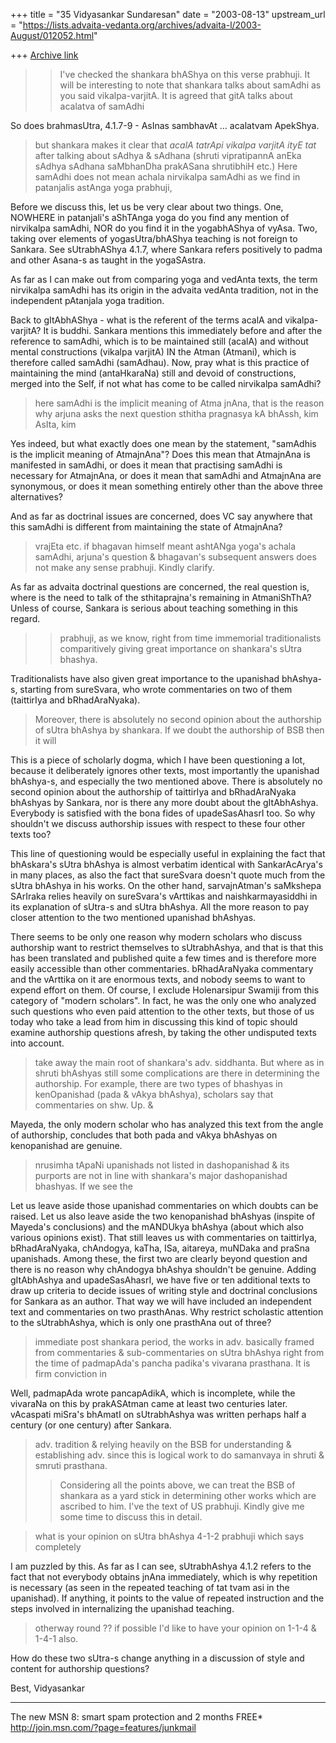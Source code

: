 +++
title = "35 Vidyasankar Sundaresan"
date = "2003-08-13"
upstream_url = "https://lists.advaita-vedanta.org/archives/advaita-l/2003-August/012052.html"

+++
[Archive link](https://lists.advaita-vedanta.org/archives/advaita-l/2003-August/012052.html)


> >  I've checked the shankara bhAShya on this verse prabhuji.  It will be
>interesting to note that shankara talks about samAdhi as you said
>vikalpa-varjitA.  It is agreed that gitA talks about acalatva of samAdhi

So does brahmasUtra, 4.1.7-9 - AsInas sambhavAt ... acalatvam ApekShya.

>but shankara makes it clear that *acalA tatrApi vikalpa varjitA ityE tat*
>after talking about sAdhya & sAdhana (shruti vipratipannA anEka sAdhya
>sAdhana saMbhanDha prakASana shrutibhiH  etc.)  Here samAdhi does not mean
>achala nirvikalpa samAdhi as we find in patanjalis astAnga yoga prabhuji,

Before we discuss this, let us be very clear about two things. One, NOWHERE 
in patanjali's aShTAnga yoga do you find any mention of nirvikalpa samAdhi, 
NOR do you find it in the yogabhAShya of vyAsa. Two, taking over elements of 
yogasUtra/bhAShya teaching is not foreign to Sankara. See sUtrabhAShya 
4.1.7, where Sankara refers positively to padma and other Asana-s as taught 
in the yogaSAstra.

As far as I can make out from comparing yoga and vedAnta texts, the term 
nirvikalpa samAdhi has its origin in the advaita vedAnta tradition, not in 
the independent pAtanjala yoga tradition.

Back to gItAbhAShya - what is the referent of the terms acalA and 
vikalpa-varjitA? It is buddhi. Sankara mentions this immediately before and 
after the reference to samAdhi, which is to be maintained still (acalA) and 
without mental constructions (vikalpa varjitA) IN the Atman (Atmani), which 
is therefore called samAdhi (samAdhau). Now, pray what is this practice of 
maintaining the mind (antaHkaraNa) still and devoid of constructions, merged 
into the Self, if not what has come to be called nirvikalpa samAdhi?

>here samAdhi is the implicit meaning of Atma jnAna, that is the reason why
>arjuna asks the next question sthitha pragnasya kA bhAssh, kim AsIta, kim

Yes indeed, but what exactly does one mean by the statement, "samAdhis is 
the implicit meaning of AtmajnAna"? Does this mean that AtmajnAna is 
manifested in samAdhi, or does it mean that practising samAdhi is necessary 
for AtmajnAna, or does it mean that samAdhi and AtmajnAna are synonymous, or 
does it mean something entirely other than the above three alternatives?

And as far as doctrinal issues are concerned, does VC say anywhere that this 
samAdhi is different from maintaining the state of AtmajnAna?

>vrajEta etc.  if bhagavan himself meant ashtANga yoga's achala samAdhi,
>arjuna's question & bhagavan's subsequent answers does not make any sense
>prabhuji.  Kindly clarify.

As far as advaita doctrinal questions are concerned, the real question is, 
where is the need to talk of the sthitaprajna's remaining in AtmaniShThA? 
Unless of course, Sankara is serious about teaching something in this 
regard.

> >  prabhuji, as we know, right from time immemorial traditionalists
>comparitively giving great importance on shankara's sUtra bhashya.

Traditionalists have also given great importance to the upanishad bhAshya-s, 
starting from sureSvara, who wrote commentaries on two of them (taittirIya 
and bRhadAraNyaka).

>Moreover, there is absolutely no second opinion about the authorship of
>sUtra bhAshya by shankara. If we doubt the authorship of BSB then it will

This is a piece of scholarly dogma, which I have been questioning a lot, 
because it deliberately ignores other texts, most importantly the upanishad 
bhAshya-s, and especially the two mentioned above. There is absolutely no 
second opinion about the authorship of taittirIya and bRhadAraNyaka bhAshyas 
by Sankara, nor is there any more doubt about the gItAbhAshya. Everybody is 
satisfied with the bona fides of upadeSasAhasrI too. So why shouldn't we 
discuss authorship issues with respect to these four other texts too?

This line of questioning would be especially useful in explaining the fact 
that bhAskara's sUtra bhAshya is almost verbatim identical with 
SankarAcArya's in many places, as also the fact that sureSvara doesn't quote 
much from the sUtra bhAshya in his works. On the other hand, sarvajnAtman's 
saMkshepa SArIraka relies heavily on sureSvara's vArttikas and 
naishkarmayasiddhi in its explanation of sUtra-s and sUtra bhAshya. All the 
more reason to pay closer attention to the two mentioned upanishad bhAshyas.

There seems to be only one reason why modern scholars who discuss authorship 
want to restrict themselves to sUtrabhAshya, and that is that this has been 
translated and published quite a few times and is therefore more easily 
accessible than other commentaries. bRhadAraNyaka commentary and the 
vArttika on it are enormous texts, and nobody seems to want to expend effort 
on them.  Of course, I exclude Holenarsipur Swamiji from this category of 
"modern scholars". In fact, he was the only one who analyzed such questions 
who even paid attention to the other texts, but those of us today who take a 
lead from him in discussing this kind of topic should examine authorship 
questions afresh, by taking the other undisputed texts into account.

>take away the main root of shankara's adv. siddhanta.   But where as in
>shruti bhAshyas still some complications are there in determining the
>authorship.  For example, there are two types of bhashyas  in kenOpanishad
>(pada & vAkya bhAshya), scholars say that commentaries on shw. Up. &

Mayeda, the only modern scholar who has analyzed this text from the angle of 
authorship, concludes that both pada and vAkya bhAshyas on kenopanishad are 
genuine.

>nrusimha tApaNi upanishads not listed in dashopanishad & its purports are
>not in line with shankara's major dashopanishad bhashyas.  If we see the

Let us leave aside those upanishad commentaries on which doubts can be 
raised. Let us also leave aside the two kenopanishad bhAshyas (inspite of 
Mayeda's conclusions) and the mANDUkya bhAshya (about which also various 
opinions exist). That still leaves us with commentaries on taittirIya, 
bRhadAraNyaka, chAndogya, kaTha, ISa, aitareya, muNDaka and praSna 
upanishads. Among these, the first two are clearly beyond question and there 
is no reason why chAndogya bhAshya shouldn't be genuine. Adding gItAbhAshya 
and upadeSasAhasrI, we have five or ten additional texts to draw up criteria 
to decide issues of writing style and doctrinal conclusions for Sankara as 
an author. That way we will have included an independent text and 
commentaries on two prasthAnas. Why restrict scholastic attention to the 
sUtrabhAshya, which is only one prasthAna out of three?

>immediate post shankara period, the works in adv. basically framed from
>commentaries & sub-commentaries on sUtra bhAshya right from the time of
>padmapAda's pancha padika's vivarana  prasthana.  It is firm conviction in

Well, padmapAda wrote pancapAdikA, which is incomplete, while the vivaraNa 
on this by prakASAtman came at least two centuries later. vAcaspati miSra's 
bhAmatI on sUtrabhAshya was written perhaps half a century (or one century) 
after Sankara.

>adv. tradition  & relying heavily on the BSB for understanding &
>establishing adv.  since this is logical work to do samanvaya in shruti &
>smruti prasthana.
>
> >  Considering all the points above, we can treat the BSB of shankara as a
>yard stick in determining other works which are ascribed to him.  I've the
>text of US prabhuji.  Kindly give me some time to discuss this in detail.
>

>what is your opinion on sUtra bhAshya 4-1-2 prabhuji which says completely

I am puzzled by this. As far as I can see, sUtrabhAshya 4.1.2 refers to the 
fact that not everybody obtains jnAna immediately, which is why repetition 
is necessary (as seen in the repeated teaching of tat tvam asi in the 
upanishad). If anything, it points to the value of repeated instruction and 
the steps involved in internalizing the upanishad teaching.

>otherway round ??  if possible I'd like to have your opinion on 1-1-4 &
>1-4-1 also.

How do these two sUtra-s change anything in a discussion of style and 
content for authorship questions?

Best,
Vidyasankar

_________________________________________________________________
The new MSN 8: smart spam protection and 2 months FREE*  
http://join.msn.com/?page=features/junkmail

